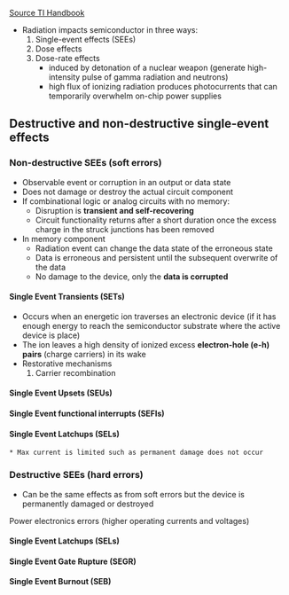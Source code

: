 [Source TI Handbook](https://www.ti.com/seclit/eb/sgzy002a/sgzy002a.pdf)

* Radiation impacts semiconductor in three ways:
	1) Single-event effects (SEEs)
	2) Dose effects
	3) Dose-rate effects
		* induced by detonation of a nuclear weapon (generate high-intensity pulse of gamma radiation and neutrons)
		* high flux of ionizing radiation produces photocurrents that can temporarily overwhelm on-chip power supplies

## Destructive and non-destructive single-event effects

### Non-destructive SEEs (soft errors)
* Observable event or corruption in an output or data state
* Does not damage or destroy the actual circuit component
* If combinational logic or analog circuits with no memory:
	* Disruption is **transient and self-recovering**
	* Circuit functionality returns after a short duration once the excess charge in the struck junctions has been removed
* In memory component
	* Radiation event can change the data state of the erroneous state
	* Data is erroneous and persistent until the subsequent overwrite of the data
	* No damage to the device, only the **data is corrupted**

#### Single Event Transients (SETs)
* Occurs when an energetic ion traverses an electronic device (if it has enough energy to reach the semiconductor substrate where the active device is place)
* The ion leaves a high density of ionized excess **electron-hole (e-h) pairs** (charge carriers) in its wake
* Restorative mechanisms
	1) Carrier recombination
#### Single Event Upsets (SEUs)
#### Single Event functional interrupts (SEFIs)
#### Single Event Latchups (SELs)
	* Max current is limited such as permanent damage does not occur

### Destructive SEEs (hard errors)

* Can be the same effects as from soft errors but the device is permanently damaged or destroyed

Power electronics errors (higher operating currents and voltages)
#### Single Event Latchups (SELs)
#### Single Event Gate Rupture (SEGR)
#### Single Event Burnout (SEB)
